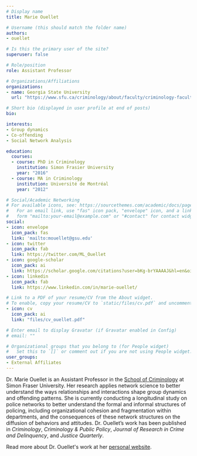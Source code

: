 ```yaml
---
# Display name
title: Marie Ouellet

# Username (this should match the folder name)
authors:
- ouellet

# Is this the primary user of the site?
superuser: false

# Role/position
role: Assistant Professor

# Organizations/Affiliations
organizations:
- name: Georgia State University
  url: "https://www.sfu.ca/criminology/about/faculty/criminology-faculty/marie-ouellet/"

# Short bio (displayed in user profile at end of posts)
bio: 

interests:
- Group dynamics
- Co-offending
- Social Network Analysis

education:
  courses:
  - course: PhD in Criminology
    institution: Simon Frasier University
    year: "2016"
  - course: MA in Criminology
    institution: Université de Montréal
    year: "2012"

# Social/Academic Networking
# For available icons, see: https://sourcethemes.com/academic/docs/page-builder/#icons
#   For an email link, use "fas" icon pack, "envelope" icon, and a link in the
#   form "mailto:your-email@example.com" or "#contact" for contact widget.
social:
- icon: envelope
  icon_pack: fas
  link: 'mailto:mouellet@gsu.edu'
- icon: twitter
  icon_pack: fab
  link: https://twitter.com/ML_Ouellet
- icon: google-scholar
  icon_pack: ai
  link: https://scholar.google.com/citations?user=bKg-brYAAAAJ&hl=en&oi=ao
- icon: linkedin
  icon_pack: fab
  link: https://www.linkedin.com/in/marie-ouellet/

# Link to a PDF of your resume/CV from the About widget.
# To enable, copy your resume/CV to `static/files/cv.pdf` and uncomment the lines below.
- icon: cv
  icon_pack: ai
  link: "files/cv_ouellet.pdf"

# Enter email to display Gravatar (if Gravatar enabled in Config)
# email: ""

# Organizational groups that you belong to (for People widget)
#   Set this to `[]` or comment out if you are not using People widget.
user_groups:
- External Affiliates
---
```


Dr. Marie Ouellet is an Assistant Professor in the [School of Criminology](https://www.sfu.ca/criminology.html) at Simon Fraser University. Her research applies network science to better understand the ways relationships and interactions shape group dynamics and offending patterns. She is currently conducting a longitudinal study on police networks to better understand the formal and informal structures of policing, including organizational cohesion and fragmentation within departments, and the consequences of these network structures on the diffusion of behaviors and attitudes. Dr. Ouellet’s work has been published in *Criminology*, *Criminology & Public Policy*, *Journal of Research in Crime and Delinquency*, and *Justice Quarterly*.

Read more about Dr. Ouellet's work at her [personal website](https://ouellet.netlify.app).
